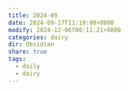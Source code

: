```yaml
---
title: 2024-09
date: 2024-09-17T11:19:00+0800
modify: 2024-12-06T00:11:21+0800
categories: dairy
dir: Obsidian
share: true
tags:
  - daily
  - dairy
---
```


